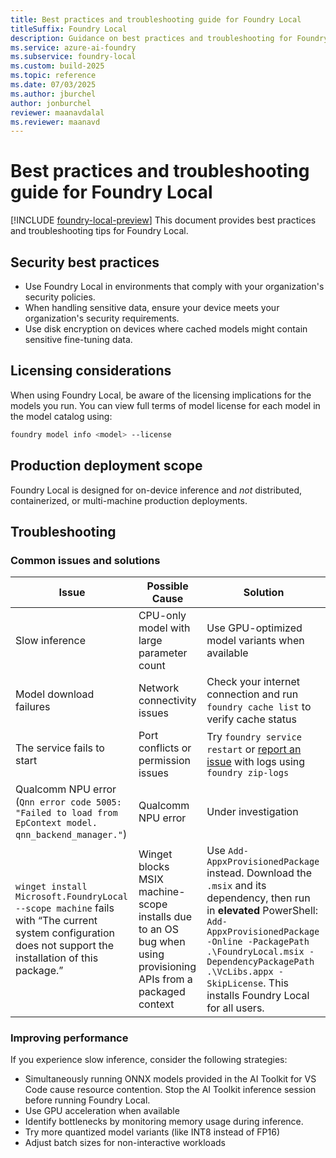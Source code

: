 ```yaml
---
title: Best practices and troubleshooting guide for Foundry Local
titleSuffix: Foundry Local
description: Guidance on best practices and troubleshooting for Foundry Local.
ms.service: azure-ai-foundry
ms.subservice: foundry-local
ms.custom: build-2025
ms.topic: reference
ms.date: 07/03/2025
ms.author: jburchel
author: jonburchel
reviewer: maanavdalal
ms.reviewer: maanavd
---
```


# Best practices and troubleshooting guide for Foundry Local

[!INCLUDE [foundry-local-preview](./../includes/foundry-local-preview.md)]
This document provides best practices and troubleshooting tips for Foundry Local.

## Security best practices

- Use Foundry Local in environments that comply with your organization's security policies.
- When handling sensitive data, ensure your device meets your organization's security requirements.
- Use disk encryption on devices where cached models might contain sensitive fine-tuning data.

## Licensing considerations

When using Foundry Local, be aware of the licensing implications for the models you run. You can view full terms of model license for each model in the model catalog using:

```bash
foundry model info <model> --license
```

## Production deployment scope

Foundry Local is designed for on-device inference and *not* distributed, containerized, or multi-machine production deployments.

## Troubleshooting

### Common issues and solutions

| Issue | Possible Cause | Solution |
| --- | --- | --- |
| Slow inference | CPU-only model with large parameter count | Use GPU-optimized model variants when available |
| Model download failures | Network connectivity issues | Check your internet connection and run `foundry cache list` to verify cache status |
| The service fails to start | Port conflicts or permission issues | Try `foundry service restart` or [report an issue](https://github.com/microsoft/Foundry-Local/issues) with logs using `foundry zip-logs` |
| Qualcomm NPU error (`Qnn error code 5005: "Failed to load from EpContext model. qnn_backend_manager."`) | Qualcomm NPU error | Under investigation |
| `winget install Microsoft.FoundryLocal --scope machine` fails with “The current system configuration does not support the installation of this package.” | Winget blocks MSIX machine-scope installs due to an OS bug when using provisioning APIs from a packaged context | Use `Add-AppxProvisionedPackage` instead. Download the `.msix` and its dependency, then run in **elevated** PowerShell: `Add-AppxProvisionedPackage -Online -PackagePath .\FoundryLocal.msix -DependencyPackagePath .\VcLibs.appx -SkipLicense`. This installs Foundry Local for all users.|

### Improving performance

If you experience slow inference, consider the following strategies:

- Simultaneously running ONNX models provided in the AI Toolkit for VS Code cause resource contention. Stop the AI Toolkit inference session before running Foundry Local.
- Use GPU acceleration when available
- Identify bottlenecks by monitoring memory usage during inference.
- Try more quantized model variants (like INT8 instead of FP16)
- Adjust batch sizes for non-interactive workloads
